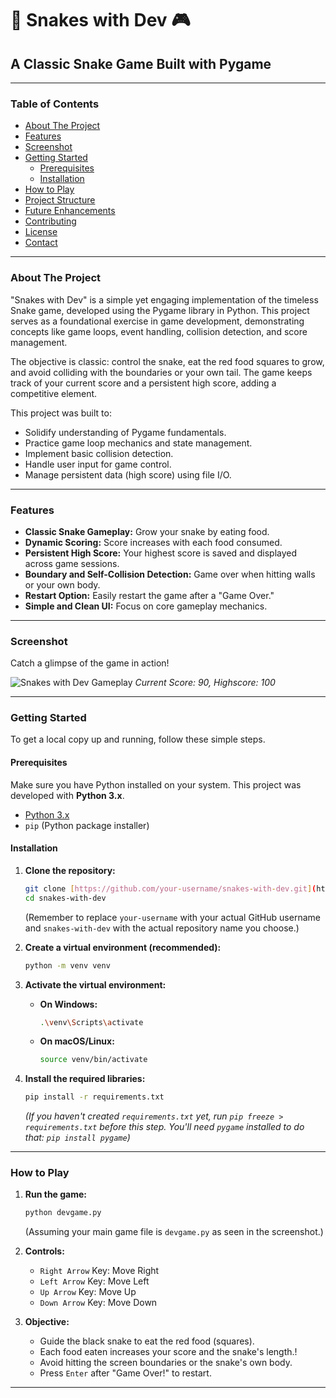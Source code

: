 # 🐍 Snakes with Dev 🎮

## A Classic Snake Game Built with Pygame

---

### Table of Contents

- [About The Project](#about-the-project)
- [Features](#features)
- [Screenshot](#screenshot)
- [Getting Started](#getting-started)
  - [Prerequisites](#prerequisites)
  - [Installation](#installation)
- [How to Play](#how-to-play)
- [Project Structure](#project-structure)
- [Future Enhancements](#future-enhancements)
- [Contributing](#contributing)
- [License](#license)
- [Contact](#contact)

---

### About The Project

"Snakes with Dev" is a simple yet engaging implementation of the timeless Snake game, developed using the Pygame library in Python. This project serves as a foundational exercise in game development, demonstrating concepts like game loops, event handling, collision detection, and score management.

The objective is classic: control the snake, eat the red food squares to grow, and avoid colliding with the boundaries or your own tail. The game keeps track of your current score and a persistent high score, adding a competitive element.

This project was built to:
* Solidify understanding of Pygame fundamentals.
* Practice game loop mechanics and state management.
* Implement basic collision detection.
* Handle user input for game control.
* Manage persistent data (high score) using file I/O.

---

### Features

* **Classic Snake Gameplay:** Grow your snake by eating food.
* **Dynamic Scoring:** Score increases with each food consumed.
* **Persistent High Score:** Your highest score is saved and displayed across game sessions.
* **Boundary and Self-Collision Detection:** Game over when hitting walls or your own body.
* **Restart Option:** Easily restart the game after a "Game Over."
* **Simple and Clean UI:** Focus on core gameplay mechanics.

---

### Screenshot

Catch a glimpse of the game in action!

![Snakes with Dev Gameplay](image_87511c.png)
*Current Score: 90, Highscore: 100*

---

### Getting Started

To get a local copy up and running, follow these simple steps.

#### Prerequisites

Make sure you have Python installed on your system. This project was developed with **Python 3.x**.

* [Python 3.x](https://www.python.org/downloads/)
* `pip` (Python package installer)

#### Installation

1.  **Clone the repository:**
    ```bash
    git clone [https://github.com/your-username/snakes-with-dev.git](https://github.com/your-username/snakes-with-dev.git)
    cd snakes-with-dev
    ```
    (Remember to replace `your-username` with your actual GitHub username and `snakes-with-dev` with the actual repository name you choose.)

2.  **Create a virtual environment (recommended):**
    ```bash
    python -m venv venv
    ```

3.  **Activate the virtual environment:**
    * **On Windows:**
        ```bash
        .\venv\Scripts\activate
        ```
    * **On macOS/Linux:**
        ```bash
        source venv/bin/activate
        ```

4.  **Install the required libraries:**
    ```bash
    pip install -r requirements.txt
    ```
    *(If you haven't created `requirements.txt` yet, run `pip freeze > requirements.txt` before this step. You'll need `pygame` installed to do that: `pip install pygame`)*

---

### How to Play

1.  **Run the game:**
    ```bash
    python devgame.py
    ```
    (Assuming your main game file is `devgame.py` as seen in the screenshot.)

2.  **Controls:**
    * `Right Arrow` Key: Move Right
    * `Left Arrow` Key: Move Left
    * `Up Arrow` Key: Move Up
    * `Down Arrow` Key: Move Down

3.  **Objective:**
    * Guide the black snake to eat the red food (squares).
    * Each food eaten increases your score and the snake's length.!
    * Avoid hitting the screen boundaries or the snake's own body.
    * Press `Enter` after "Game Over!" to restart.

---


